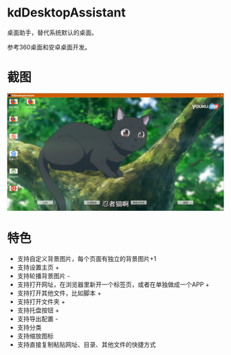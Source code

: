 # kdDesktopAssistant
桌面助手，替代系统默认的桌面。

参考360桌面和安卓桌面开发。

# 截图
![截图](/screenshot/桌面设置4.png)

# 特色
- 支持自定义背景图片，每个页面有独立的背景图片+1
- 支持设置主页 +
- 支持轮播背景图片 -
- 支持打开网址，在浏览器里新开一个标签页，或者在单独做成一个APP +
- 支持打开其他文件，比如脚本 +
- 支持打开文件夹 +
- 支持托盘按钮 +
- 支持导出配置 -
- 支持分类
- 支持缩放图标
- 支持直接复制粘贴网址、目录、其他文件的快捷方式

